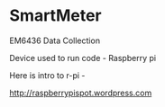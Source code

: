 SmartMeter
==========

EM6436 Data Collection 

Device used to run code - Raspberry pi

Here  is intro to r-pi - 

http://raspberrypispot.wordpress.com
